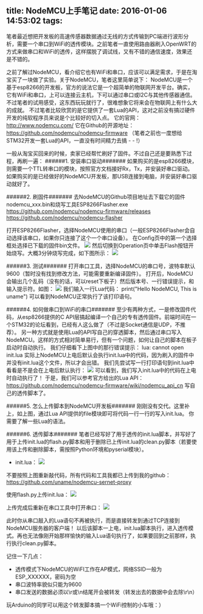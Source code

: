 title: NodeMCU上手笔记
date: 2016-01-06 14:53:02
tags:
---
笔者最近想把开发板的高速传感器数据通过无线的方式传输到PC端进行波形分析，需要一个串口到WiFi的透传模块。之前笔者一直使用路由器刷入OpenWRT的方式来做串口和WiFi的透传，这样摆脱了调试线，又有不错的通信速度，效果还是不错的。

之前了解过NodeMCU，看介绍它也有WiFi和串口，应该可以满足需求，于是在淘宝买了一块做了实验。关于NodeMCU，笔者这里简单说下：
NodeMCU是一个基于esp8266的开发板，官方的说法它是一个超简单的物联网开发平台。确实，它有WiFi和串口，上可以连接云主机，下可以通过串口或I2C与其他传感器通信。不过笔者的试用感受，这东西玩玩就行了，很难想象它将来会在物联网上有什么大的成就。
不过笔者比较欣赏的是它提供了一套Lua的API，这对之前没有搞过硬件开发的纯软程序员来说是个比较好的切入点。
它的官网：http://www.nodemcu.com/
它在Github的开源地址：https://github.com/nodemcu/nodemcu-firmware
（笔者之前也一度想给STM32开发一套Lua的API，一直没有时间精力去搞 - - !）


一般从淘宝买回来的时候，卖家已经帮忙刷好了固件。不过自己还是要熟悉下过程，再刷一遍：
######1. 安装串口驱动#######
如果购买的是esp8266模块，则需要一个TTL转串口的模块，按照官方文档接好Rx，Tx，并安装好串口驱动。
如果购买的是已经做好的NodeMCU开发板，那USB连接到电脑，并安装好串口驱动就好了。

######2. 刷固件#######
去NodeMCU的Github项目地址去下载它的固件nodemcu_xxx.bin和烧写工具ESP8266Flasher.exe
https://github.com/nodemcu/nodemcu-firmware/releases
https://github.com/nodemcu/nodemcu-flasher

打开ESP8266Flasher，选择NodeMCU使用的串口（一般ESP8266Flasher会自动选择该串口，如果你只连接了这个一个串口设备）。
在Config页中的第一个选择框处选择已下载的固件bin文件。
![](/images/nodemcu/nodemcu1.png)
然后切换到Operation页中单击Flash按钮开始烧写。大概3分钟烧写完成，如下图所示：
![](/images/nodemcu/nodemcu2.png)

######3. 测试#######
打开串口工具，选择NodeMCU的串口号，波特率默认9600（暂时没有找到修改方法，可能需要重新编译固件）。
打开后，NodeMCU会输出几个乱码（没有的话，可以reset下板子）然后版本号、一行错误提示，和输入提示符。如图：
![](/images/nodemcu/nodemcu3.png)
我们输入一行Lua代码：
print("Hello NodeMCU, This is uname")
可以看到NodeMCU正常执行了该打印语句。

######4. 如何做串口到WiFi的串口#######
至少有两种方式，一是修改固件代码，从esp8266提供的C API层搞起编译一个自己的专有透传固件。前端时间在一个STM32的论坛看到，已经有人这么做了（不过是Socket通信是UDP，不推荐）。
另一种方式就是使用Lua的API写自己的穿透脚本，然后通过串口写入NodeMCU。这样的方式相对简单易行，但有一个问题，如何让自己的脚本在板子启动时自动执行。
我们仔细看下上图中的那行错误提示：
lua: cannot open init.lua
实际上NodeMCU上电后默认会执行init.lua中的代码，因为刷入的固件中并没有init.lua这个文件，所以才会出错。
我们先尝试写一行打印语句到init.lua中看看是不是会在上电后默认执行：
![](/images/nodemcu/nodemcu4.png)
可以看到，我们写入init.lua中的代码在上电时自动执行了！
于是，我们可以参考官方给出的Lua API：https://github.com/nodemcu/nodemcu-firmware/wiki/nodemcu_api_cn
写自己的透传脚本了。

######5. 怎么上传脚本到NodeMCU开发板#######
刚刚没有交代。这里补上，如上图，通过Lua API提供的file模块即可将代码一行一行的写入init.lua。
你需要了解一些Lua的语法。

######6. 透传脚本#######
笔者已经写好了用于透传的init.lua脚本，并写好了用于上传init.lua的flash.py脚本和用于删除已上传init.lua的clean.py脚本（若要使用该上传和删除脚本，需按照Python环境和pyserial模块）。
- init.lua：
![](/images/nodemcu/init.lua.png)

不要按照上图重新敲代码，所有代码和工具我都已上传到我的github：https://github.com/uname/nodemcu-sernet-proxy

使用flash.py上传init.lua：
![](/images/nodemcu/upload.png)

上传完成后重新在串口工具中打开串口：
![](/images/nodemcu/nodemcu6.png)

此时你从串口敲入的Lua语句不再被执行，而是直接转发到通过TCP连接到NodeMCU服务器的客户端！
以后该脚本一上电，init.lua脚本执行，进入透传模式。再也无法像刚开始那样愉快的输入Lua语句执行了，如果要回到之前那样，执行执行clean.py脚本。

记住一下几点：
- 透传模式下NodeMCU的WiFI工作在AP模式，网络SSID一般为ESP_XXXXXX，密码为空
- 串口波特率貌似只能为9600
- 串口发送的数据必须以\r或\n结尾开会被转发（转发出去的数据中会去除\r\n）

玩Arduino的同学可以用这个转发脚本搞一个WiFi控制的小车哦：）

